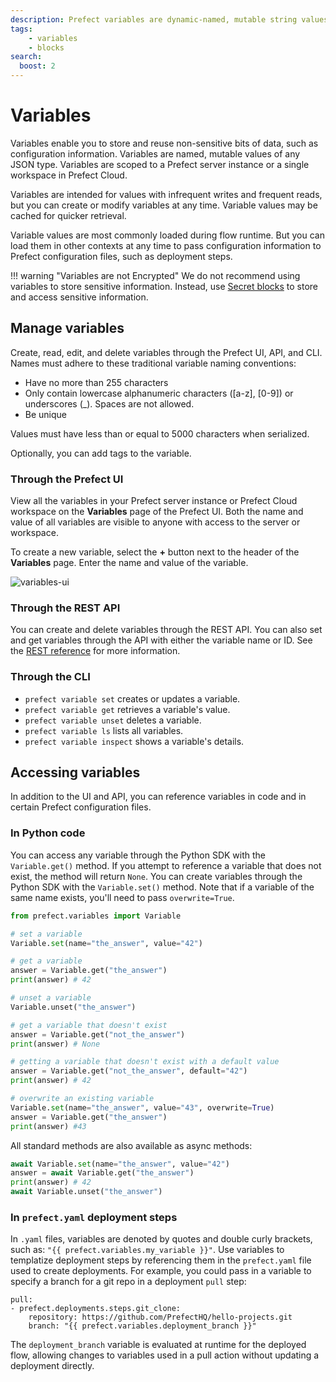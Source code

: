 ```yaml
---
description: Prefect variables are dynamic-named, mutable string values, much like environment variables.
tags:
    - variables
    - blocks
search:
  boost: 2
---
```


# Variables

Variables enable you to store and reuse non-sensitive bits of data, such as configuration information. Variables are named, mutable values of any JSON type. Variables are scoped to a Prefect server instance or a single workspace in Prefect Cloud.

Variables are intended for values with infrequent writes and frequent reads, but you can create or modify variables at any time. Variable values may be cached for quicker retrieval.

Variable values are most commonly loaded during flow runtime. But you can load them in other contexts at any time to pass configuration information to Prefect configuration files, such as deployment steps.

!!! warning "Variables are not Encrypted"
    We do not recommend using variables to store sensitive information. Instead, use [Secret blocks](https://docs.prefect.io/concepts/blocks/#prefect-built-in-blocks) to store and access sensitive information.

## Manage variables

Create, read, edit, and delete variables through the Prefect UI, API, and CLI. Names must adhere to these traditional variable naming conventions:

- Have no more than 255 characters
- Only contain lowercase alphanumeric characters ([a-z], [0-9]) or underscores (_). Spaces are not allowed.
- Be unique

Values must have less than or equal to 5000 characters when serialized.

Optionally, you can add tags to the variable.

### Through the Prefect UI

View all the variables in your Prefect server instance or Prefect Cloud workspace on the **Variables** page of the Prefect UI. Both the name and value of all variables are visible to anyone with access to the server or workspace.

To create a new variable, select the **+** button next to the header of the **Variables** page. Enter the name and value of the variable.

![variables-ui](/img/ui/variables-ui.png)

### Through the REST API

You can create and delete variables through the REST API. You can also set and get variables through the API with either the variable name or ID. See the [REST reference](https://app.prefect.cloud/api/docs#tag/Variables) for more information.

### Through the CLI

- `prefect variable set` creates or updates a variable.
- `prefect variable get` retrieves a variable's value.
- `prefect variable unset` deletes a variable.
- `prefect variable ls` lists all variables.
- `prefect variable inspect` shows a variable's details.


## Accessing variables

In addition to the UI and API, you can reference variables in code and in certain Prefect configuration files.

### In Python code

You can access any variable through the Python SDK with the `Variable.get()` method. If you attempt to reference a variable that does not exist, the method will return `None`. You can create variables through the Python SDK with the `Variable.set()` method. Note that if a variable of the same name exists, you'll need to pass `overwrite=True`.

```python
from prefect.variables import Variable

# set a variable
Variable.set(name="the_answer", value="42")

# get a variable
answer = Variable.get("the_answer")
print(answer) # 42

# unset a variable
Variable.unset("the_answer")

# get a variable that doesn't exist
answer = Variable.get("not_the_answer")
print(answer) # None

# getting a variable that doesn't exist with a default value
answer = Variable.get("not_the_answer", default="42")
print(answer) # 42

# overwrite an existing variable
Variable.set(name="the_answer", value="43", overwrite=True)
answer = Variable.get("the_answer")
print(answer) #43
```

All standard methods are also available as async methods:

```python
await Variable.set(name="the_answer", value="42")
answer = await Variable.get("the_answer")
print(answer) # 42
await Variable.unset("the_answer")
```


### In `prefect.yaml` deployment steps

In `.yaml` files, variables are denoted by quotes and double curly brackets, such as: `"{{ prefect.variables.my_variable }}"`. Use variables to templatize deployment steps by referencing them in the `prefect.yaml` file used to create deployments. For example, you could pass in a variable to specify a branch for a git repo in a deployment `pull` step:

```
pull:
- prefect.deployments.steps.git_clone:
    repository: https://github.com/PrefectHQ/hello-projects.git
    branch: "{{ prefect.variables.deployment_branch }}"
```

The `deployment_branch` variable is evaluated at runtime for the deployed flow, allowing changes to variables used in a pull action without updating a deployment directly.
